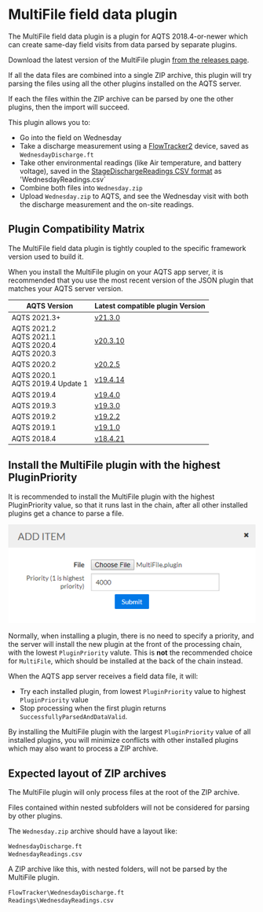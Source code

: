 ﻿# MultiFile field data plugin

The MultiFile field data plugin is a plugin for AQTS 2018.4-or-newer which can create same-day field visits from data parsed by separate plugins.

Download the latest version of the MultiFile plugin [from the releases page](https://github.com/AquaticInformatics/aquarius-field-data-framework/releases/latest).

If all the data files are combined into a single ZIP archive, this plugin will try parsing the files using all the other plugins installed on the AQTS server.

If each the files within the ZIP archive can be parsed by one the other plugins, then the import will succeed.

This plugin allows you to:
- Go into the field on Wednesday
- Take a discharge measurement using a [FlowTracker2](https://github.com/AquaticInformatics/flowtracker2-field-data-plugin) device, saved as `WednesdayDischarge.ft`
- Take other environmental readings (like Air temperature, and battery voltage), saved in the [StageDischargeReadings CSV format](https://github.com/AquaticInformatics/stage-discharge-readings-field-data-plugin) as 'WednesdayReadings.csv`
- Combine both files into `Wednesday.zip`
- Upload `Wednesday.zip` to AQTS, and see the Wednesday visit with both the discharge measurement and the on-site readings.

## Plugin Compatibility Matrix

The MultiFile field data plugin is tightly coupled to the specific framework version used to build it.

When you install the MultiFile plugin on your AQTS app server, it is recommended that you use the most recent version of the JSON plugin that matches your AQTS server version.

| AQTS Version | Latest compatible plugin Version |
| --- | --- |
| AQTS 2021.3+ | [v21.3.0](https://github.com/AquaticInformatics/aquarius-field-data-framework/releases/download/v21.3.0/MultiFile.plugin) |
| AQTS 2021.2<br/>AQTS 2021.1<br/>AQTS 2020.4<br/>AQTS 2020.3 | [v20.3.10](https://github.com/AquaticInformatics/aquarius-field-data-framework/releases/download/v20.3.10/MultiFile.plugin) |
| AQTS 2020.2 | [v20.2.5](https://github.com/AquaticInformatics/aquarius-field-data-framework/releases/download/v20.2.5/MultiFile.plugin) |
| AQTS 2020.1<br/>AQTS 2019.4 Update 1 | [v19.4.14](https://github.com/AquaticInformatics/aquarius-field-data-framework/releases/download/v19.4.14/MultiFile.plugin) |
| AQTS 2019.4 | [v19.4.0](https://github.com/AquaticInformatics/aquarius-field-data-framework/releases/download/v19.4.0/MultiFile.plugin) |
| AQTS 2019.3 | [v19.3.0](https://github.com/AquaticInformatics/aquarius-field-data-framework/releases/download/v19.3.0/MultiFile.plugin) |
| AQTS 2019.2 | [v19.2.2](https://github.com/AquaticInformatics/aquarius-field-data-framework/releases/download/v19.2.2/MultiFile.plugin) |
| AQTS 2019.1 | [v19.1.0](https://github.com/AquaticInformatics/aquarius-field-data-framework/releases/download/v19.1.0/MultiFile.plugin) |
| AQTS 2018.4 | [v18.4.21](https://github.com/AquaticInformatics/aquarius-field-data-framework/releases/download/v18.4.21/MultiFile.plugin) |

## Install the MultiFile plugin with the highest PluginPriority

It is recommended to install the MultiFile plugin with the highest PluginPriority value,
so that it runs last in the chain, after all other installed plugins get a chance to parse a file.

![Use Highest Priority](UseHighestPriority.png)

Normally, when installing a plugin, there is no need to specify a priority, and the server will
install the new plugin at the front of the processing chain, with the lowest `PluginPriority` valute. This is **not** the recommended choice for `MultiFile`, which should be installed at the back of the chain instead.

When the AQTS app server receives a field data file, it will:
- Try each installed plugin, from lowest `PluginPriority` value to highest `PluginPriority` value
- Stop processing when the first plugin returns `SuccessfullyParsedAndDataValid`.

By installing the MultiFile plugin with the largest `PluginPriority` value of all installed plugins, you will minimize conflicts with other installed plugins which may also want to process a ZIP archive.

## Expected layout of ZIP archives

The MultiFile plugin will only process files at the root of the ZIP archive.

Files contained within nested subfolders will not be considered for parsing by other plugins.

The `Wednesday.zip` archive should have a layout like:
```
WednesdayDischarge.ft
WednesdayReadings.csv
```

A ZIP archive like this, with nested folders, will not be parsed by the MultiFile plugin.
```
FlowTracker\WednesdayDischarge.ft
Readings\WednesdayReadings.csv
```
